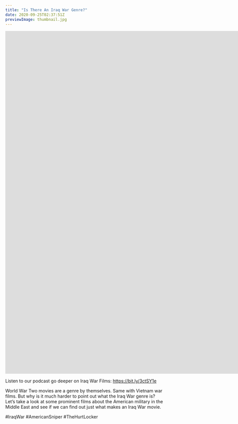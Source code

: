 ```yaml
---
title: "Is There An Iraq War Genre?"
date: 2020-09-25T02:37:51Z
previewImage: thumbnail.jpg
---
```


<iframe width="1920" height="1080" src="https://www.youtube.com/embed/GTCoPIalS4U" frameborder="0" allow="accelerometer; autoplay; clipboard-write; encrypted-media; gyroscope; picture-in-picture" allowfullscreen></iframe>

Listen to our podcast go deeper on Iraq War Films: https://bit.ly/3ctSY1e

World War Two movies are a genre by themselves. Same with Vietnam war films. But why is it much harder to point out what the Iraq War genre is? Let’s take a look at some prominent films about the American military in the Middle East and see if we can find out just what makes an Iraq War movie.

\#IraqWar #AmericanSniper #TheHurtLocker